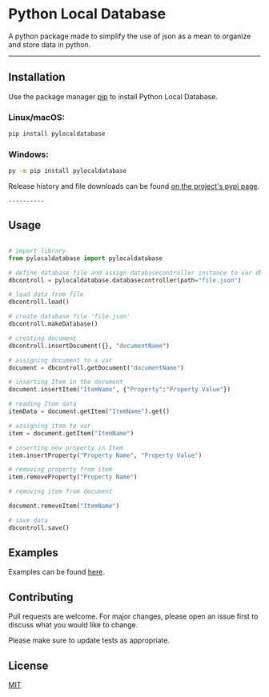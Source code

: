 # Python Local Database



A python package made to simplify the use of json as a mean to organize and store data in python.

----------

## Installation

Use the package manager [pip](https://pip.pypa.io/en/stable/) to install Python Local Database.

### Linux/macOS:
```bash
pip install pylocaldatabase
```

### Windows:
```bash
py -m pip install pylocaldatabase
```

Release history and file downloads can be found [on the project's pypi page](https://pypi.org/project/pylocaldatabase/).

    ----------

## Usage

```python

# import library
from pylocaldatabase import pylocaldatabase

# define database file and assign databasecontroller instance to var dbcontroll
dbcontroll = pylocaldatabase.databasecontroller(path="file.json")

# load data from file
dbcontroll.load()

# create database file 'file.json'
dbcontroll.makeDatabase()

# creating document 
dbcontroll.insertDocument({}, "documentName")

# assigning document to a var
document = dbcontroll.getDocument("documentName")

# inserting Item in the document
document.insertItem("ItemName", {"Property":"Property Value"})

# reading Item data
itemData = document.getItem("ItemName").get()

# assigning item to var
item = document.getItem("ItemName")

# inserting new property in Item
item.insertProperty("Property Name", "Property Value")

# removing property from item
item.removeProperty("Property Name")

# removing item from document 

document.removeItem("ItemName")

# save data 
dbcontroll.save()
```
## Examples
Examples can be found [here](https://github.com/fortmea/python-local-database/tree/main/examples).

## Contributing
Pull requests are welcome. For major changes, please open an issue first to discuss what you would like to change.

Please make sure to update tests as appropriate.

## License
[MIT](https://choosealicense.com/licenses/mit/)
